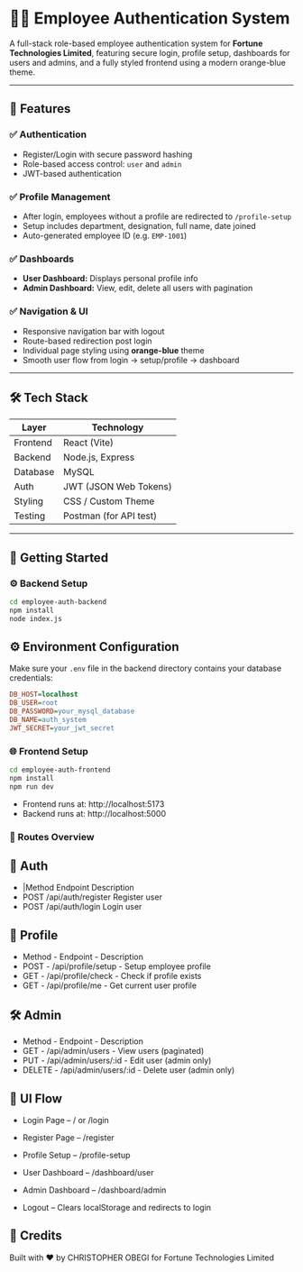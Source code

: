 # 🧑‍💼 Employee Authentication System

A full-stack role-based employee authentication system for **Fortune Technologies Limited**, featuring secure login, profile setup, dashboards for users and admins, and a fully styled frontend using a modern orange-blue theme.

---

## 📌 Features

### ✅ Authentication
- Register/Login with secure password hashing
- Role-based access control: `user` and `admin`
- JWT-based authentication

### ✅ Profile Management
- After login, employees without a profile are redirected to `/profile-setup`
- Setup includes department, designation, full name, date joined
- Auto-generated employee ID (e.g. `EMP-1001`)

### ✅ Dashboards
- **User Dashboard:** Displays personal profile info
- **Admin Dashboard:** View, edit, delete all users with pagination

### ✅ Navigation & UI
- Responsive navigation bar with logout
- Route-based redirection post login
- Individual page styling using **orange-blue** theme
- Smooth user flow from login → setup/profile → dashboard

---

## 🛠️ Tech Stack

| Layer    | Technology             |
|----------|------------------------|
| Frontend | React (Vite)           |
| Backend  | Node.js, Express       |
| Database | MySQL                  |
| Auth     | JWT (JSON Web Tokens)  |
| Styling  | CSS / Custom Theme     |
| Testing  | Postman (for API test) |

---

## 🚀 Getting Started

### ⚙️ Backend Setup

```bash
cd employee-auth-backend
npm install
node index.js
```

## ⚙️ Environment Configuration

Make sure your `.env` file in the backend directory contains your database credentials:

```ini
DB_HOST=localhost
DB_USER=root
DB_PASSWORD=your_mysql_database
DB_NAME=auth_system
JWT_SECRET=your_jwt_secret
```


###  🌐 Frontend Setup
```bash
cd employee-auth-frontend
npm install
npm run dev
```
- Frontend runs at: http://localhost:5173
- Backend runs at: http://localhost:5000

### 🧭 Routes Overview
## 🔐 Auth
- |Method	Endpoint	Description
- POST	/api/auth/register	Register user
- POST	/api/auth/login	Login user

## 👤 Profile
- Method	- Endpoint	            - Description
- POST	  - /api/profile/setup	  - Setup employee profile      
- GET     -	/api/profile/check	  - Check if profile exists    
- GET	    -   /api/profile/me	    - Get current user profile 

## 🛠️ Admin
- Method	  -   Endpoint	            - Description
- GET	      - /api/admin/users	      - View users (paginated)
- PUT	      - /api/admin/users/:id	  - Edit user (admin only)
- DELETE	  - /api/admin/users/:id	  - Delete user (admin only)

## 🎨 UI Flow
- Login Page – / or /login

- Register Page – /register

- Profile Setup – /profile-setup

- User Dashboard – /dashboard/user

- Admin Dashboard – /dashboard/admin

- Logout – Clears localStorage and redirects to login



## 🤝 Credits
Built with ❤️ by CHRISTOPHER OBEGI for Fortune Technologies Limited
